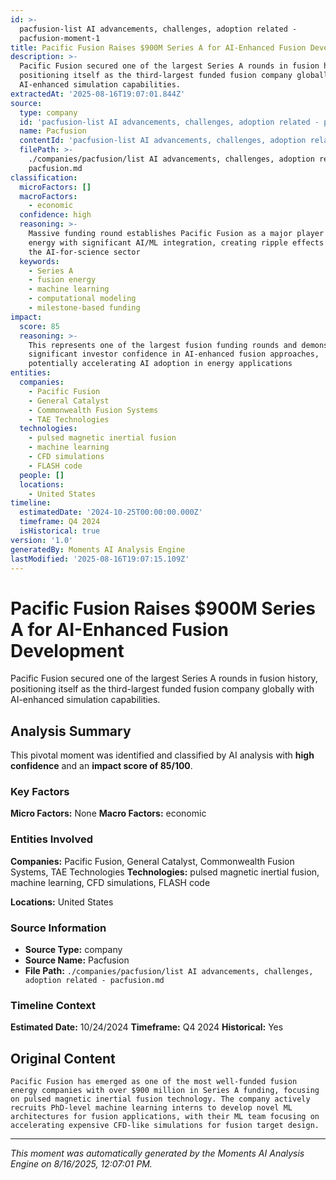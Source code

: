 ```yaml
---
id: >-
  pacfusion-list AI advancements, challenges, adoption related -
  pacfusion-moment-1
title: Pacific Fusion Raises $900M Series A for AI-Enhanced Fusion Development
description: >-
  Pacific Fusion secured one of the largest Series A rounds in fusion history,
  positioning itself as the third-largest funded fusion company globally with
  AI-enhanced simulation capabilities.
extractedAt: '2025-08-16T19:07:01.844Z'
source:
  type: company
  id: 'pacfusion-list AI advancements, challenges, adoption related - pacfusion'
  name: Pacfusion
  contentId: 'pacfusion-list AI advancements, challenges, adoption related - pacfusion'
  filePath: >-
    ./companies/pacfusion/list AI advancements, challenges, adoption related -
    pacfusion.md
classification:
  microFactors: []
  macroFactors:
    - economic
  confidence: high
  reasoning: >-
    Massive funding round establishes Pacific Fusion as a major player in fusion
    energy with significant AI/ML integration, creating ripple effects across
    the AI-for-science sector
  keywords:
    - Series A
    - fusion energy
    - machine learning
    - computational modeling
    - milestone-based funding
impact:
  score: 85
  reasoning: >-
    This represents one of the largest fusion funding rounds and demonstrates
    significant investor confidence in AI-enhanced fusion approaches,
    potentially accelerating AI adoption in energy applications
entities:
  companies:
    - Pacific Fusion
    - General Catalyst
    - Commonwealth Fusion Systems
    - TAE Technologies
  technologies:
    - pulsed magnetic inertial fusion
    - machine learning
    - CFD simulations
    - FLASH code
  people: []
  locations:
    - United States
timeline:
  estimatedDate: '2024-10-25T00:00:00.000Z'
  timeframe: Q4 2024
  isHistorical: true
version: '1.0'
generatedBy: Moments AI Analysis Engine
lastModified: '2025-08-16T19:07:15.109Z'
---
```

# Pacific Fusion Raises $900M Series A for AI-Enhanced Fusion Development

Pacific Fusion secured one of the largest Series A rounds in fusion history, positioning itself as the third-largest funded fusion company globally with AI-enhanced simulation capabilities.

## Analysis Summary

This pivotal moment was identified and classified by AI analysis with **high confidence** and an **impact score of 85/100**.

### Key Factors

**Micro Factors:** None
**Macro Factors:** economic

### Entities Involved

**Companies:** Pacific Fusion, General Catalyst, Commonwealth Fusion Systems, TAE Technologies
**Technologies:** pulsed magnetic inertial fusion, machine learning, CFD simulations, FLASH code

**Locations:** United States

### Source Information

- **Source Type:** company
- **Source Name:** Pacfusion
- **File Path:** `./companies/pacfusion/list AI advancements, challenges, adoption related - pacfusion.md`

### Timeline Context

**Estimated Date:** 10/24/2024
**Timeframe:** Q4 2024
**Historical:** Yes

## Original Content

```
Pacific Fusion has emerged as one of the most well-funded fusion energy companies with over $900 million in Series A funding, focusing on pulsed magnetic inertial fusion technology. The company actively recruits PhD-level machine learning interns to develop novel ML architectures for fusion applications, with their ML team focusing on accelerating expensive CFD-like simulations for fusion target design.
```

---

*This moment was automatically generated by the Moments AI Analysis Engine on 8/16/2025, 12:07:01 PM.*
